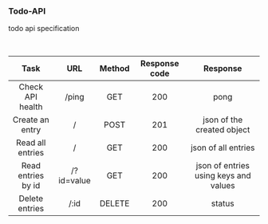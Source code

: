 ### Todo-API 
todo api specification

<br>

| Task | URL | Method | Response code | Response |
|:----:|:---:|:------:|:-------------:|:--------:|
| Check API health | /ping | GET | 200 | pong |
| Create an entry | / | POST | 201 | json of the created object | 
| Read all entries | / | GET | 200 | json of all entries |
| Read entries by id | /?id=value | GET | 200 | json of entries using keys and values | 
| Delete entries | /:id | DELETE | 200 | status |